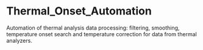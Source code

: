 # Thermal_Onset_Automation
Automation of thermal analysis data processing: filtering, smoothing, temperature onset search and temperature correction for data from thermal analyzers.
